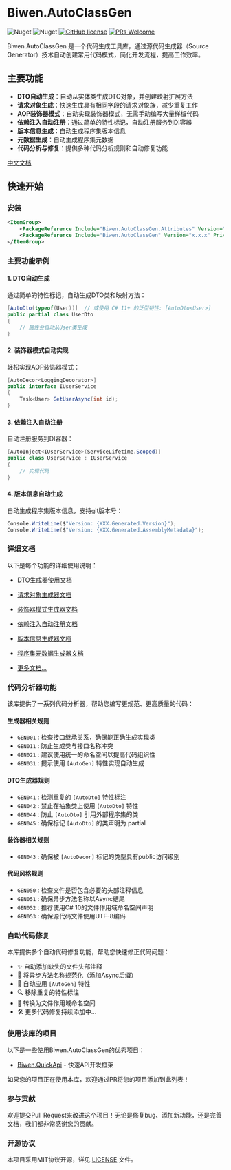 ﻿# Biwen.AutoClassGen

![Nuget](https://img.shields.io/nuget/v/Biwen.AutoClassGen)
![Nuget](https://img.shields.io/nuget/dt/Biwen.AutoClassGen)
[![GitHub license](https://img.shields.io/badge/license-MIT-blue.svg)](https://github.com/vipwan/Biwen.AutoClassGen/blob/master/LICENSE.txt) 
[![PRs Welcome](https://img.shields.io/badge/PRs-welcome-brightgreen.svg)](https://github.com/vipwan/Biwen.AutoClassGen/pulls) 

Biwen.AutoClassGen 是一个代码生成工具库，通过源代码生成器（Source Generator）技术自动创建常用代码模式，简化开发流程，提高工作效率。

## 主要功能

- **DTO自动生成**：自动从实体类生成DTO对象，并创建映射扩展方法
- **请求对象生成**：快速生成具有相同字段的请求对象族，减少重复工作
- **AOP装饰器模式**：自动实现装饰器模式，无需手动编写大量样板代码
- **依赖注入自动注册**：通过简单的特性标记，自动注册服务到DI容器
- **版本信息生成**：自动生成程序集版本信息
- **元数据生成**：自动生成程序集元数据
- **代码分析与修复**：提供多种代码分析规则和自动修复功能

[中文文档](https://github.com/vipwan/Biwen.AutoClassGen/blob/master/README-zh.md)

## 快速开始

### 安装

```xml
<ItemGroup>
	<PackageReference Include="Biwen.AutoClassGen.Attributes" Version="x.x.x" />
	<PackageReference Include="Biwen.AutoClassGen" Version="x.x.x" PrivateAssets="all" />
</ItemGroup>
```

### 主要功能示例

#### 1. DTO自动生成
通过简单的特性标记，自动生成DTO类和映射方法：
```csharp
[AutoDto(typeof(User))]  // 或使用 C# 11+ 的泛型特性: [AutoDto<User>]
public partial class UserDto
{
    // 属性会自动从User类生成
}
```

#### 2. 装饰器模式自动实现
轻松实现AOP装饰器模式：
```csharp
[AutoDecor<LoggingDecorator>]
public interface IUserService 
{
    Task<User> GetUserAsync(int id);
}
```

#### 3. 依赖注入自动注册
自动注册服务到DI容器：
```csharp
[AutoInject<IUserService>(ServiceLifetime.Scoped)]
public class UserService : IUserService
{
    // 实现代码
}
```

#### 4. 版本信息自动生成
自动生成程序集版本信息，支持git版本号：
```csharp
Console.WriteLine($"Version: {XXX.Generated.Version}");
Console.WriteLine($"Version: {XXX.Generated.AssemblyMetadata}");
```

### 详细文档

以下是每个功能的详细使用说明：

- [DTO生成器使用文档](https://github.com/vipwan/Biwen.AutoClassGen/blob/master/Gen-Dto.md)
- [请求对象生成器文档](https://github.com/vipwan/Biwen.AutoClassGen/blob/master/Gen-request.md)
- [装饰器模式生成器文档](https://github.com/vipwan/Biwen.AutoClassGen/blob/master/Gen-Decor.md)
- [依赖注入自动注册文档](https://github.com/vipwan/Biwen.AutoClassGen/blob/master/Gen-AutoInject.md)
- [版本信息生成器文档](https://github.com/vipwan/Biwen.AutoClassGen/blob/master/Gen-Version.md)
- [程序集元数据生成器文档](https://github.com/vipwan/Biwen.AutoClassGen/blob/master/Gen-Metadata.md)

- [更多文档...](https://github.com/vipwan/Biwen.AutoClassGen/issues?q=is%3Aissue%20state%3Aopen%20label%3Adocumentation)

### 代码分析器功能

该库提供了一系列代码分析器，帮助您编写更规范、更高质量的代码：

#### 生成器相关规则
- `GEN001` : 检查接口继承关系，确保能正确生成实现类
- `GEN011` : 防止生成类与接口名称冲突
- `GEN021` : 建议使用统一的命名空间以提高代码组织性
- `GEN031` : 提示使用 `[AutoGen]` 特性实现自动生成

#### DTO生成器规则
- `GEN041` : 检测重复的 `[AutoDto]` 特性标注
- `GEN042` : 禁止在抽象类上使用 `[AutoDto]` 特性
- `GEN044` : 防止 `[AutoDto]` 引用外部程序集的类
- `GEN045` : 确保标记 `[AutoDto]` 的类声明为 partial

#### 装饰器相关规则
- `GEN043` : 确保被 `[AutoDecor]` 标记的类型具有public访问级别

#### 代码风格规则
- `GEN050` : 检查文件是否包含必要的头部注释信息
- `GEN051` : 确保异步方法名称以Async结尾
- `GEN052` : 推荐使用C# 10的文件作用域命名空间声明
- `GEN053` : 确保源代码文件使用UTF-8编码

### 自动代码修复

本库提供多个自动代码修复功能，帮助您快速修正代码问题：

- ✨ 自动添加缺失的文件头部注释
- 🔄 将异步方法名称规范化（添加Async后缀）
- 🎯 自动应用 `[AutoGen]` 特性
- 🔍 移除重复的特性标注
- 📝 转换为文件作用域命名空间
- 🛠 更多代码修复持续添加中...

### 使用该库的项目

以下是一些使用Biwen.AutoClassGen的优秀项目：

- [Biwen.QuickApi](https://github.com/vipwan/Biwen.QuickApi) - 快速API开发框架

如果您的项目正在使用本库，欢迎通过PR将您的项目添加到此列表！

### 参与贡献

欢迎提交Pull Request来改进这个项目！无论是修复bug、添加新功能，还是完善文档，我们都非常感谢您的贡献。

### 开源协议

本项目采用MIT协议开源，详见 [LICENSE](LICENSE.txt) 文件。
